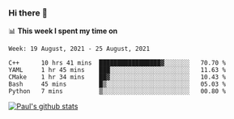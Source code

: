 ### Hi there 👋

📊 **This week I spent my time on**
<!--START_SECTION:waka-->
```text
Week: 19 August, 2021 - 25 August, 2021

C++      10 hrs 41 mins  █████████████████▓░░░░░░░   70.70 % 
YAML     1 hr 45 mins    ███░░░░░░░░░░░░░░░░░░░░░░   11.63 % 
CMake    1 hr 34 mins    ██▓░░░░░░░░░░░░░░░░░░░░░░   10.43 % 
Bash     45 mins         █▒░░░░░░░░░░░░░░░░░░░░░░░   05.03 % 
Python   7 mins          ▒░░░░░░░░░░░░░░░░░░░░░░░░   00.80 % 
```
<!--END_SECTION:waka-->


[![Paul's github stats](https://github-readme-stats.vercel.app/api?username=mickeyouyou&theme=dracula&show_icons=true)](https://github.com/anuraghazra/github-readme-stats)
